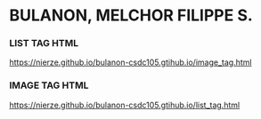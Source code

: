# BULANON, MELCHOR FILIPPE S.

### LIST TAG HTML
https://nierze.github.io/bulanon-csdc105.gtihub.io/image_tag.html

### IMAGE TAG HTML
https://nierze.github.io/bulanon-csdc105.gtihub.io/list_tag.html